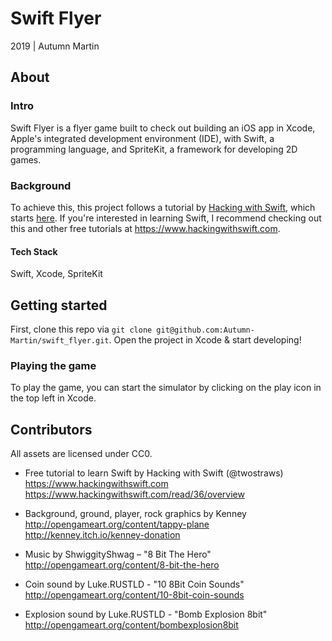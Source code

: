 # Swift Flyer
2019 | Autumn Martin

## About
### Intro
Swift Flyer is a flyer game built to check out building an iOS app in Xcode, Apple's integrated development environment (IDE), with Swift, a programming language, and SpriteKit, a framework for developing 2D games.

### Background
To achieve this, this project follows a tutorial by [Hacking with Swift](https://www.hackingwithswift.com), which starts [here](https://www.hackingwithswift.com/read/36/overview). If you're interested in learning Swift, I recommend checking out this and other free tutorials at https://www.hackingwithswift.com.

#### Tech Stack
Swift, Xcode, SpriteKit

## Getting started
First, clone this repo via `git clone git@github.com:Autumn-Martin/swift_flyer.git`. Open the project in Xcode & start developing!

### Playing the game
To play the game, you can start the simulator by clicking on the play icon in the top left in Xcode.

## Contributors

All assets are licensed under CC0.

- Free tutorial to learn Swift by Hacking with Swift (@twostraws)
  https://www.hackingwithswift.com
  https://www.hackingwithswift.com/read/36/overview

- Background, ground, player, rock graphics by Kenney
	http://opengameart.org/content/tappy-plane
	http://kenney.itch.io/kenney-donation

- Music by ShwiggityShwag – "8 Bit The Hero"
	http://opengameart.org/content/8-bit-the-hero

- Coin sound by Luke.RUSTLD - "10 8Bit Coin Sounds"
	http://opengameart.org/content/10-8bit-coin-sounds

- Explosion sound by Luke.RUSTLD - "Bomb Explosion 8bit"
	http://opengameart.org/content/bombexplosion8bit
